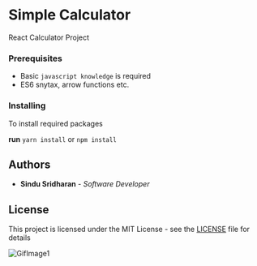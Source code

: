 
# Simple Calculator

React Calculator Project

### Prerequisites

- Basic `javascript knowledge` is required
- ES6 snytax, arrow functions etc.

### Installing

To install required packages 

**run** `yarn install` or `npm install`

## Authors

* **Sindu Sridharan** - *Software Developer* 

## License

This project is licensed under the MIT License - see the [LICENSE](LICENSE) file for details


![GifImage1](/home/sindu/Pictures/ezgif-7-970bf96a4876.gif)
